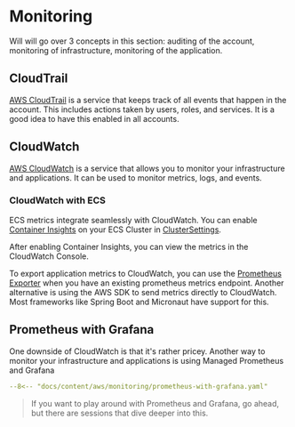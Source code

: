 # Monitoring

Will will go over 3 concepts in this section: auditing of the account, monitoring of infrastructure, monitoring of
the application.

## CloudTrail

[AWS CloudTrail](https://aws.amazon.com/cloudtrail/) is a service that keeps track of all events that happen in the
account. This includes actions taken by users, roles, and services. It is a good idea to have this enabled in all
accounts.

## CloudWatch

[AWS CloudWatch](https://aws.amazon.com/cloudwatch/) is a service that allows you to monitor your infrastructure and
applications. It can be used to monitor metrics, logs, and events.

### CloudWatch with ECS

ECS metrics integrate seamlessly with CloudWatch. You can
enable [Container Insights](https://docs.aws.amazon.com/AmazonCloudWatch/latest/monitoring/ContainerInsights.html)
on your ECS Cluster
in [ClusterSettings](https://docs.aws.amazon.com/AWSCloudFormation/latest/UserGuide/aws-properties-ecs-cluster-clustersettings.html).

After enabling Container Insights, you can view the metrics in the CloudWatch Console.

To export application metrics to CloudWatch, you can use
the [Prometheus Exporter](https://github.com/prometheus/cloudwatch_exporter)
when you have an existing prometheus metrics endpoint. Another alternative is using the AWS SDK to send metrics directly
to CloudWatch. Most frameworks like Spring Boot and Micronaut have support for this.

## Prometheus with Grafana

One downside of CloudWatch is that it's rather pricey. Another way to monitor your infrastructure and applications is
using Managed Prometheus and Grafana

```yaml
--8<-- "docs/content/aws/monitoring/prometheus-with-grafana.yaml"
```

> If you want to play around with Prometheus and Grafana, go ahead, but there are sessions that dive deeper into this.
